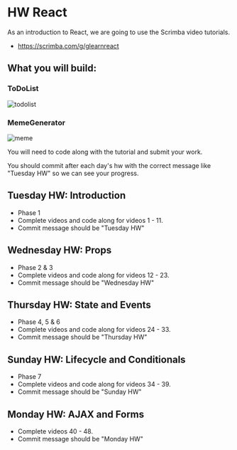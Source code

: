 # HW React

As an introduction to React, we are going to use the Scrimba video tutorials.

- https://scrimba.com/g/glearnreact

## What you will build:

### ToDoList
![todolist](https://scrimba.com/static/img/glearnreact-project-1.png)

### MemeGenerator
![meme](https://scrimba.com/static/img/glearnreact-project-2.png)

You will need to code along with the tutorial and submit your work.

You should commit after each day's hw with the correct message like "Tuesday HW" so we can see your progress.

## Tuesday HW: Introduction

- Phase 1
- Complete videos and code along for videos 1 - 11.
- Commit message should be "Tuesday HW" 

## Wednesday HW: Props

- Phase 2 & 3
- Complete videos and code along for videos 12 - 23.
- Commit message should be "Wednesday HW" 

## Thursday HW: State and Events

- Phase 4, 5 & 6
- Complete videos and code along for videos 24 - 33.
- Commit message should be "Thursday HW" 

## Sunday HW: Lifecycle and Conditionals

- Phase 7
- Complete videos and code along for videos 34 - 39.
- Commit message should be "Sunday HW" 

## Monday HW: AJAX and Forms

- Complete videos 40 - 48.
- Commit message should be "Monday HW" 
